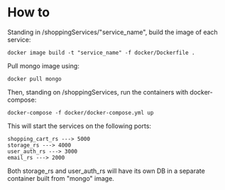 # How to

Standing in /shoppingServices/"service_name", build the image of each service:

```
docker image build -t "service_name" -f docker/Dockerfile .
```

Pull mongo image using:

```
docker pull mongo
```

Then, standing on /shoppingServices, run the containers with docker-compose:

```
docker-compose -f docker/docker-compose.yml up
```

This will start the services on the following ports:
```
shopping_cart_rs ---> 5000
storage_rs ---> 4000
user_auth_rs ---> 3000
email_rs ---> 2000
```

Both storage_rs and user_auth_rs will have its own DB in a separate container built from "mongo" image.